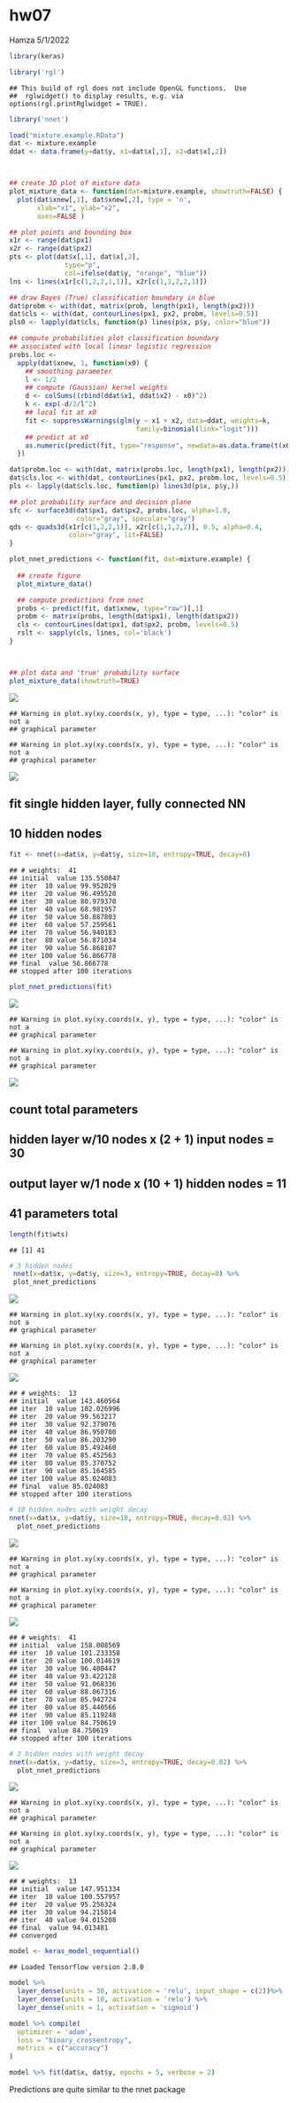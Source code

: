 hw07
================
Hamza
5/1/2022

``` r
library(keras)
```

``` r
library('rgl')
```

    ## This build of rgl does not include OpenGL functions.  Use
    ##  rglwidget() to display results, e.g. via options(rgl.printRglwidget = TRUE).

``` r
library('nnet')

load("mixture.example.RData")
dat <- mixture.example
ddat <- data.frame(y=dat$y, x1=dat$x[,1], x2=dat$x[,2])



## create 3D plot of mixture data
plot_mixture_data <- function(dat=mixture.example, showtruth=FALSE) {
  plot(dat$xnew[,1], dat$xnew[,2], type = 'n',
       xlab="x1", ylab="x2",
       axes=FALSE )

## plot points and bounding box
x1r <- range(dat$px1)
x2r <- range(dat$px2)
pts <- plot(dat$x[,1], dat$x[,2], 
              type="p",
              col=ifelse(dat$y, "orange", "blue"))
lns <- lines(x1r[c(1,2,2,1,1)], x2r[c(1,1,2,2,1)])

## draw Bayes (True) classification boundary in blue
dat$probm <- with(dat, matrix(prob, length(px1), length(px2)))
dat$cls <- with(dat, contourLines(px1, px2, probm, levels=0.5))
pls0 <- lapply(dat$cls, function(p) lines(p$x, p$y, color="blue"))

## compute probabilities plot classification boundary
## associated with local linear logistic regression
probs.loc <- 
  apply(dat$xnew, 1, function(x0) {
    ## smoothing parameter
    l <- 1/2
    ## compute (Gaussian) kernel weights
    d <- colSums((rbind(ddat$x1, ddat$x2) - x0)^2)
    k <- exp(-d/2/l^2)
    ## local fit at x0
    fit <- suppressWarnings(glm(y ~ x1 + x2, data=ddat, weights=k,
                                family=binomial(link="logit")))
    ## predict at x0
    as.numeric(predict(fit, type="response", newdata=as.data.frame(t(x0))))
  })

dat$probm.loc <- with(dat, matrix(probs.loc, length(px1), length(px2)))
dat$cls.loc <- with(dat, contourLines(px1, px2, probm.loc, levels=0.5))
pls <- lapply(dat$cls.loc, function(p) lines3d(p$x, p$y,))

## plot probability surface and decision plane
sfc <- surface3d(dat$px1, dat$px2, probs.loc, alpha=1.0,
                 color="gray", specular="gray")
qds <- quads3d(x1r[c(1,2,2,1)], x2r[c(1,1,2,2)], 0.5, alpha=0.4,
               color="gray", lit=FALSE)
}

plot_nnet_predictions <- function(fit, dat=mixture.example) {
  
  ## create figure
  plot_mixture_data()

  ## compute predictions from nnet
  probs <- predict(fit, dat$xnew, type="raw")[,1]
  probm <- matrix(probs, length(dat$px1), length(dat$px2))
  cls <- contourLines(dat$px1, dat$px2, probm, levels=0.5)
  rslt <- sapply(cls, lines, col='black')
}



## plot data and 'true' probability surface
plot_mixture_data(showtruth=TRUE)
```

![](hw07_files/figure-gfm/unnamed-chunk-2-1.png)<!-- -->

    ## Warning in plot.xy(xy.coords(x, y), type = type, ...): "color" is not a
    ## graphical parameter

    ## Warning in plot.xy(xy.coords(x, y), type = type, ...): "color" is not a
    ## graphical parameter

![](hw07_files/figure-gfm/unnamed-chunk-2-2.png)<!-- -->

## fit single hidden layer, fully connected NN

## 10 hidden nodes

``` r
fit <- nnet(x=dat$x, y=dat$y, size=10, entropy=TRUE, decay=0)
```

    ## # weights:  41
    ## initial  value 135.550847 
    ## iter  10 value 99.952029
    ## iter  20 value 96.495520
    ## iter  30 value 80.979370
    ## iter  40 value 68.981957
    ## iter  50 value 58.887803
    ## iter  60 value 57.259561
    ## iter  70 value 56.940183
    ## iter  80 value 56.871034
    ## iter  90 value 56.868107
    ## iter 100 value 56.866778
    ## final  value 56.866778 
    ## stopped after 100 iterations

``` r
plot_nnet_predictions(fit)
```

![](hw07_files/figure-gfm/unnamed-chunk-3-1.png)<!-- -->

    ## Warning in plot.xy(xy.coords(x, y), type = type, ...): "color" is not a
    ## graphical parameter

    ## Warning in plot.xy(xy.coords(x, y), type = type, ...): "color" is not a
    ## graphical parameter

![](hw07_files/figure-gfm/unnamed-chunk-3-2.png)<!-- -->

## count total parameters

## hidden layer w/10 nodes x (2 + 1) input nodes = 30

## output layer w/1 node x (10 + 1) hidden nodes = 11

## 41 parameters total

``` r
length(fit$wts)
```

    ## [1] 41

``` r
# 3 hidden nodes
 nnet(x=dat$x, y=dat$y, size=3, entropy=TRUE, decay=0) %>%
 plot_nnet_predictions
```

![](hw07_files/figure-gfm/unnamed-chunk-4-1.png)<!-- -->

    ## Warning in plot.xy(xy.coords(x, y), type = type, ...): "color" is not a
    ## graphical parameter

    ## Warning in plot.xy(xy.coords(x, y), type = type, ...): "color" is not a
    ## graphical parameter

![](hw07_files/figure-gfm/unnamed-chunk-4-2.png)<!-- -->

    ## # weights:  13
    ## initial  value 143.460564 
    ## iter  10 value 102.026996
    ## iter  20 value 99.563217
    ## iter  30 value 92.379076
    ## iter  40 value 86.950700
    ## iter  50 value 86.203290
    ## iter  60 value 85.492460
    ## iter  70 value 85.452563
    ## iter  80 value 85.370752
    ## iter  90 value 85.164585
    ## iter 100 value 85.024083
    ## final  value 85.024083 
    ## stopped after 100 iterations

``` r
# 10 hidden nodes with weight decay
nnet(x=dat$x, y=dat$y, size=10, entropy=TRUE, decay=0.02) %>%
  plot_nnet_predictions
```

![](hw07_files/figure-gfm/unnamed-chunk-5-1.png)<!-- -->

    ## Warning in plot.xy(xy.coords(x, y), type = type, ...): "color" is not a
    ## graphical parameter

    ## Warning in plot.xy(xy.coords(x, y), type = type, ...): "color" is not a
    ## graphical parameter

![](hw07_files/figure-gfm/unnamed-chunk-5-2.png)<!-- -->

    ## # weights:  41
    ## initial  value 158.008569 
    ## iter  10 value 101.233358
    ## iter  20 value 100.014619
    ## iter  30 value 96.400447
    ## iter  40 value 93.422128
    ## iter  50 value 91.068336
    ## iter  60 value 88.067316
    ## iter  70 value 85.942724
    ## iter  80 value 85.440566
    ## iter  90 value 85.119248
    ## iter 100 value 84.750619
    ## final  value 84.750619 
    ## stopped after 100 iterations

``` r
# 3 hidden nodes with weight decay
nnet(x=dat$x, y=dat$y, size=3, entropy=TRUE, decay=0.02) %>%
  plot_nnet_predictions
```

![](hw07_files/figure-gfm/unnamed-chunk-6-1.png)<!-- -->

    ## Warning in plot.xy(xy.coords(x, y), type = type, ...): "color" is not a
    ## graphical parameter

    ## Warning in plot.xy(xy.coords(x, y), type = type, ...): "color" is not a
    ## graphical parameter

![](hw07_files/figure-gfm/unnamed-chunk-6-2.png)<!-- -->

    ## # weights:  13
    ## initial  value 147.951334 
    ## iter  10 value 100.557957
    ## iter  20 value 95.256324
    ## iter  30 value 94.215814
    ## iter  40 value 94.015208
    ## final  value 94.013481 
    ## converged

``` r
model <- keras_model_sequential()
```

    ## Loaded Tensorflow version 2.8.0

``` r
model %>%
  layer_dense(units = 30, activation = 'relu', input_shape = c(2))%>%
  layer_dense(units = 10, activation = 'relu') %>%
  layer_dense(units = 1, activation = 'sigmoid')
```

``` r
model %>% compile(
  optimizer = 'adam', 
  loss = "binary_crossentropy",
  metrics = c("accuracy")
)
```

``` r
model %>% fit(dat$x, dat$y, epochs = 5, verbose = 2)
```

Predictions are quite similar to the nnet package
